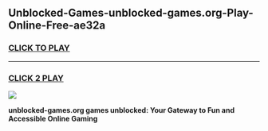 
## Unblocked-Games-unblocked-games.org-Play-Online-Free-ae32a
<h3>
<a href="https://premium76.site?title=unblocked-games.org&ref=26A">CLICK TO PLAY</a></h3>
<hr>

<h3>
<a href="https://premium76.site?title=unblocked-games.org&ref=26A">CLICK 2 PLAY</a>
  
</h3>

<a href="https://premium76.site?title=unblocked-games.org&ref=26A"><img src="https://clearcache.store/games.png"></a>


**unblocked-games.org games unblocked: Your Gateway to Fun and Accessible Online Gaming**
